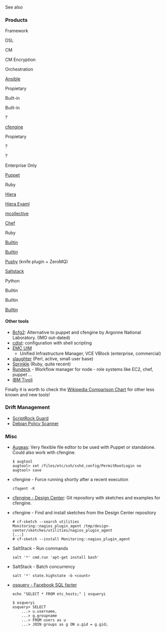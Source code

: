 See also

### Products

Framework

DSL

CM

CM Encryption

Orchestration

[Ansible](http://www.ansible.com/home)

Propietary

Built-in

Built-in

?

[cfengine](https://cfengine.com/)

Propietary

?

?

Enterprise Only

[Puppet](http://puppetlabs.com/)

Ruby

[Hiera](https://docs.puppetlabs.com/hiera/1/)

[Hiera Eyaml](https://github.com/TomPoulton/hiera-eyaml)

[mcollective](http://puppetlabs.com/mcollective)

[Chef](https://opscode.com)

Ruby

[Builtin](https://docs.getchef.com/essentials_data_bags.html)

[Builtin](https://docs.getchef.com/essentials_data_bags.html#encrypt-a-data-bag-item)

[Pushy](https://www.getchef.com/blog/2013/12/16/getting-pushy-with-chef/)
(knife plugin + ZeroMQ)

[Saltstack](http://www.saltstack.com/community/)

Python

Builtin

Builtin

[Builtin](http://docs.saltstack.com/en/latest/topics/tutorials/states_pt5.html#orchestrate-runner)

#### Other tools

-   [Bcfg2](http://trac.mcs.anl.gov/projects/bcfg2/): Alternative to
    puppet and cfengine by Argonne National Laboratory. (IMO out-dated)
-   [cdist](http://www.nico.schottelius.org/software/cdist/):
    configuration with shell scripting
-   [EMC
    UIM](http://www.emc.com/data-center-management/unified-infrastructure-manager.htm)
    - Unified Infrastructure Manager, VCE VBlock (enterprise,
    commercial)
-   [slaughter](http://www.steve.org.uk/Software/slaughter/) (Perl,
    active, small user base)
-   [Sprinkle](https://github.com/crafterm/sprinkle) (Ruby, quite
    recent)
-   [Rundeck](http://rundeck.org) - Workflow manager for node - role
    systems like EC2, chef, puppet ...
-   [IBM
    Tivoli](http://www-03.ibm.com/software/products/en/serviceautomationmanager)

Finally it is worth to check the [Wikipedia Comparison
Chart](http://en.wikipedia.org/wiki/Comparison_of_open_source_configuration_management_software)
for other less known and new tools!

### Drift Management

-   [ScriptRock Guard](https://www.scriptrock.com/)
-   [Debian Policy Scanner](https://github.com/lwindolf/polscan)

### Misc

-   [Augeas](http://delicious.com/redirect?url=http%3A//packages.debian.org/wheezy/augeas-tools):
    Very flexible file editor to be used with Puppet or standalone.
    Could also work with cfengine.

        $ augtool
        augtool> set /files/etc/ssh/sshd_config/PermitRootLogin no
        augtool> save

-   cfengine - Force running shortly after a recent execution

        cfagent -K

-   [cfengine - Design
    Center](http://cfengine.com/cfengine-design-center): Git repository
    with sketches and examples for cfengine.
-   cfengine - Find and install sketches from the Design Center
    repository

        # cf-sketch --search utilities
        Monitoring::nagios_plugin_agent /tmp/design-center/sketches/utilities/nagios_plugin_agent
        [...]
        # cf-sketch --install Monitoring::nagios_plugin_agent

-   SaltStack - Run commands

        salt '*' cmd.run 'apt-get install bash'

-   SaltStack - Batch concurrency

        salt '*' state.highstate -b <count>

-   [osquery - Facebook SQL facter](https://github.com/facebook/osquery)

        echo "SELECT * FROM etc_hosts;" | osqueryi

        $ osqueryi
        osquery> SELECT
            ...> u.username,
            ...> g.groupname
            ...> FROM users as u
            ...> JOIN groups as g ON u.gid = g.gid;



